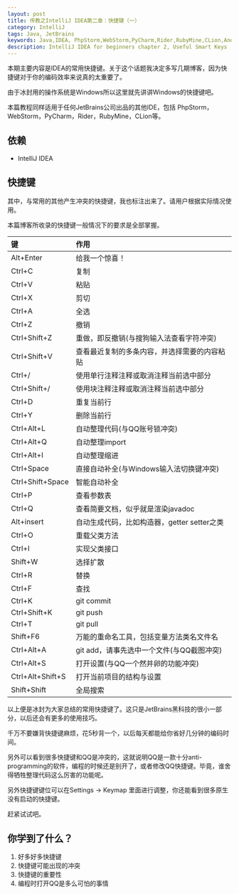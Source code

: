 ```yaml
---
layout: post
title: 传教之IntelliJ IDEA第二章：快捷键（一）
category: IntelliJ
tags: Java, JetBrains
keywords: Java,IDEA, PhpStorm,WebStorm,PyCharm,Rider,RubyMine,CLion,Android Studio
description: IntelliJ IDEA for beginners chapter 2, Useful Smart Keys
---
```


本期主要内容是IDEA的常用快捷键。关于这个话题我决定多写几期博客，因为快捷键对于你的编码效率来说真的太重要了。

由于冰封用的操作系统是Windows所以这里就先讲讲Windows的快捷键吧。

本篇教程同样适用于任何JetBrains公司出品的其他IDE，包括 PhpStorm，WebStorm，PyCharm，Rider，RubyMine，CLion等。

## 依赖

- IntelliJ IDEA

## 快捷键

其中，与常用的其他产生冲突的快捷键，我也标注出来了。请用户根据实际情况使用。

本篇博客所收录的快捷键一般情况下的要求是全部掌握。

键 | 作用
:---|:---
Alt+Enter | 给我一个惊喜！
Ctrl+C | 复制
Ctrl+V | 粘贴
Ctrl+X | 剪切
Ctrl+A | 全选
Ctrl+Z | 撤销
Ctrl+Shift+Z | 重做，即反撤销(与搜狗输入法查看字符冲突)
Ctrl+Shift+V | 查看最近复制的多条内容，并选择需要的内容粘贴
Ctrl+/ | 使用单行注释注释或取消注释当前选中部分
Ctrl+Shift+/ | 使用块注释注释或取消注释当前选中部分
Ctrl+D | 重复当前行
Ctrl+Y | 删除当前行
Ctrl+Alt+L | 自动整理代码(与QQ账号锁冲突)
Ctrl+Alt+Q | 自动整理import
Ctrl+Alt+I | 自动整理缩进
Ctrl+Space | 直接自动补全(与Windows输入法切换键冲突)
Ctrl+Shift+Space | 智能自动补全
Ctrl+P | 查看参数表
Ctrl+Q | 查看简要文档，似乎就是渲染javadoc
Alt+insert | 自动生成代码，比如构造器，getter setter之类
Ctrl+O | 重载父类方法
Ctrl+I | 实现父类接口
Shift+W | 选择扩散
Ctrl+R | 替换
Ctrl+F | 查找
Ctrl+K | git commit
Ctrl+Shift+K | git push
Ctrl+T | git pull
Shift+F6 | 万能的重命名工具，包括变量方法类名文件名
Ctrl+Alt+A | git add，请事先选中一个文件(与QQ截图冲突)
Ctrl+Alt+S | 打开设置(与QQ一个然并卵的功能冲突)
Ctrl+Alt+Shift+S | 打开当前项目的结构与设置
Shift+Shift|全局搜索


以上便是冰封为大家总结的常用快捷键了。这只是JetBrains黑科技的很小一部分，以后还会有更多的使用技巧。

千万不要嫌背快捷键麻烦，花5秒背一个，以后每天都能给你省好几分钟的编码时间。

另外可以看到很多快捷键和QQ是冲突的，这就说明QQ是一款十分anti-programming的软件，编程的时候还是别开了，或者修改QQ快捷键。毕竟，谁舍得牺牲整理代码这么厉害的功能呢。

另外快捷键键位可以在Settings -> Keymap 里面进行调整，你还能看到很多原生没有启动的快捷键。

赶紧试试吧。

## 你学到了什么？
1. 好多好多快捷键
1. 快捷键可能出现的冲突
1. 快捷键的重要性
1. 编程时打开QQ是多么可怕的事情
